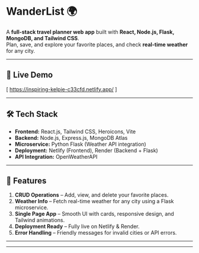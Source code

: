 # WanderList 🌍

A **full-stack travel planner web app** built with **React, Node.js, Flask, MongoDB, and Tailwind CSS**.  
Plan, save, and explore your favorite places, and check **real-time weather** for any city.

---

## 🚀 Live Demo

[ https://inspiring-kelpie-c33cfd.netlify.app/ ]

---

## 🛠 Tech Stack

- **Frontend:** React.js, Tailwind CSS, Heroicons, Vite  
- **Backend:** Node.js, Express.js, MongoDB Atlas  
- **Microservice:** Python Flask (Weather API integration)  
- **Deployment:** Netlify (Frontend), Render (Backend + Flask)  
- **API Integration:** OpenWeatherAPI  

---

## 📌 Features

1. **CRUD Operations** – Add, view, and delete your favorite places.  
2. **Weather Info** – Fetch real-time weather for any city using a Flask microservice.  
3. **Single Page App** – Smooth UI with cards, responsive design, and Tailwind animations.  
4. **Deployment Ready** – Fully live on Netlify & Render.  
5. **Error Handling** – Friendly messages for invalid cities or API errors.

---

---


